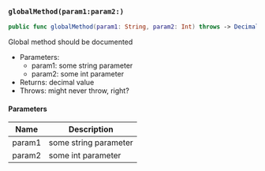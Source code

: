 ### `globalMethod(param1:param2:)`

```swift
public func globalMethod(param1: String, param2: Int) throws -> Decimal
```

Global method should be documented

- Parameters:
  - param1: some string parameter
  - param2: some int parameter
- Returns: decimal value
- Throws: might never throw, right?

#### Parameters

| Name | Description |
| ---- | ----------- |
| param1 | some string parameter |
| param2 | some int parameter |